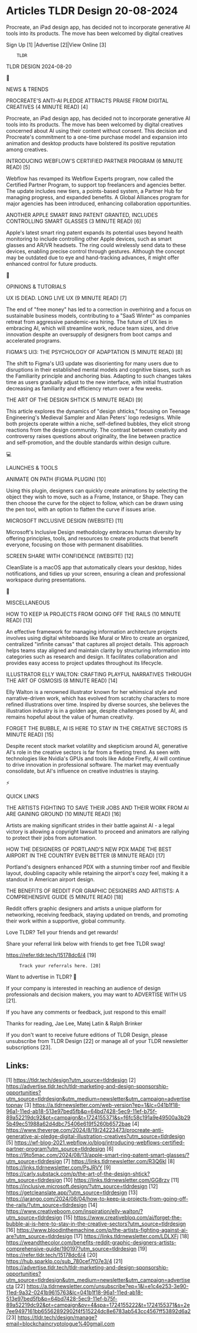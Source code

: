 # Articles TLDR Design 20-08-2024

Procreate, an iPad design app, has decided not to incorporate
generative AI tools into its products. The move has been welcomed by
digital creatives  

 Sign Up [1] |Advertise [2]|View Online [3] 

		TLDR 

TLDR DESIGN 2024-08-20

📱 

NEWS & TRENDS

 PROCREATE'S ANTI-AI PLEDGE ATTRACTS PRAISE FROM DIGITAL CREATIVES (4
MINUTE READ) [4] 

 Procreate, an iPad design app, has decided not to incorporate
generative AI tools into its products. The move has been welcomed by
digital creatives concerned about AI using their content without
consent. This decision and Procreate's commitment to a one-time
purchase model and expansion into animation and desktop products have
bolstered its positive reputation among creatives. 

 INTRODUCING WEBFLOW'S CERTIFIED PARTNER PROGRAM (6 MINUTE READ) [5] 

 Webflow has revamped its Webflow Experts program, now called the
Certified Partner Program, to support top freelancers and agencies
better. The update includes new tiers, a points-based system, a
Partner Hub for managing progress, and expanded benefits. A Global
Alliances program for major agencies has been introduced, enhancing
collaboration opportunities. 

 ANOTHER APPLE SMART RING PATENT GRANTED, INCLUDES CONTROLLING SMART
GLASSES (3 MINUTE READ) [6] 

 Apple's latest smart ring patent expands its potential uses beyond
health monitoring to include controlling other Apple devices, such as
smart glasses and AR/VR headsets. The ring could wirelessly send data
to these devices, enabling precise control through gestures. Although
the concept may be outdated due to eye and hand-tracking advances, it
might offer enhanced control for future products. 

🚀 

OPINIONS & TUTORIALS

 UX IS DEAD. LONG LIVE UX (9 MINUTE READ) [7] 

 The end of "free money" has led to a correction in overhiring and a
focus on sustainable business models, contributing to a "SaaS Winter"
as companies retreat from aggressive pandemic-era hiring. The future
of UX lies in embracing AI, which will streamline work, reduce team
sizes, and drive innovation despite an oversupply of designers from
boot camps and accelerated programs. 

 FIGMA'S UI3: THE PSYCHOLOGY OF ADAPTATION (5 MINUTE READ) [8] 

 The shift to Figma's UI3 update was disorienting for many users due
to disruptions in their established mental models and cognitive
biases, such as the Familiarity principle and anchoring bias. Adapting
to such changes takes time as users gradually adjust to the new
interface, with initial frustration decreasing as familiarity and
efficiency return over a few weeks. 

 THE ART OF THE DESIGN SHTICK (5 MINUTE READ) [9] 

 This article explores the dynamics of "design shticks," focusing on
Teenage Engineering's Medieval Sampler and Allan Peters' logo
redesigns. While both projects operate within a niche, self-defined
bubbles, they elicit strong reactions from the design community. The
contrast between creativity and controversy raises questions about
originality, the line between practice and self-promotion, and the
double standards within design culture. 

💻 

LAUNCHES & TOOLS

 ANIMATE ON PATH (FIGMA PLUGIN) [10] 

 Using this plugin, designers can quickly create animations by
selecting the object they wish to move, such as a Frame, Instance, or
Shape. They can then choose the curve for the object to follow, which
can be drawn using the pen tool, with an option to flatten the curve
if issues arise. 

 MICROSOFT INCLUSIVE DESIGN (WEBSITE) [11] 

 Microsoft's Inclusive Design methodology embraces human diversity by
offering principles, tools, and resources to create products that
benefit everyone, focusing on those with permanent disabilities. 

 SCREEN SHARE WITH CONFIDENCE (WEBSITE) [12] 

 CleanSlate is a macOS app that automatically clears your desktop,
hides notifications, and tidies up your screen, ensuring a clean and
professional workspace during presentations. 

🎁 

MISCELLANEOUS

 HOW TO KEEP IA PROJECTS FROM GOING OFF THE RAILS (10 MINUTE READ)
[13] 

 An effective framework for managing information architecture projects
involves using digital whiteboards like Mural or Miro to create an
organized, centralized "infinite canvas" that captures all project
details. This approach helps teams stay aligned and maintain clarity
by structuring information into categories such as research and
design. It facilitates collaboration and provides easy access to
project updates throughout its lifecycle. 

 ILLUSTRATOR ELLY WALTON: CRAFTING PLAYFUL NARRATIVES THROUGH THE ART
OF OSMOSIS (8 MINUTE READ) [14] 

 Elly Walton is a renowned illustrator known for her whimsical style
and narrative-driven work, which has evolved from scratchy characters
to more refined illustrations over time. Inspired by diverse sources,
she believes the illustration industry is in a golden age, despite
challenges posed by AI, and remains hopeful about the value of human
creativity. 

 FORGET THE BUBBLE, AI IS HERE TO STAY IN THE CREATIVE SECTORS (5
MINUTE READ) [15] 

 Despite recent stock market volatility and skepticism around AI,
generative AI's role in the creative sectors is far from a fleeting
trend. As seen with technologies like Nvidia's GPUs and tools like
Adobe Firefly, AI will continue to drive innovation in professional
software. The market may eventually consolidate, but AI's influence on
creative industries is staying. 

⚡ 

QUICK LINKS

 THE ARTISTS FIGHTING TO SAVE THEIR JOBS AND THEIR WORK FROM AI ARE
GAINING GROUND (10 MINUTE READ) [16] 

 Artists are making significant strides in their battle against AI - a
legal victory is allowing a copyright lawsuit to proceed and animators
are rallying to protect their jobs from automation. 

 HOW THE DESIGNERS OF PORTLAND'S NEW PDX MADE THE BEST AIRPORT IN THE
COUNTRY EVEN BETTER (8 MINUTE READ) [17] 

 Portland's designers enhanced PDX with a stunning timber roof and
flexible layout, doubling capacity while retaining the airport's cozy
feel, making it a standout in American airport design. 

 THE BENEFITS OF REDDIT FOR GRAPHIC DESIGNERS AND ARTISTS: A
COMPREHENSIVE GUIDE (5 MINUTE READ) [18] 

 Reddit offers graphic designers and artists a unique platform for
networking, receiving feedback, staying updated on trends, and
promoting their work within a supportive, global community. 

Love TLDR? Tell your friends and get rewards!

 Share your referral link below with friends to get free TLDR swag! 

 https://refer.tldr.tech/15178dc6/4 [19] 

		 Track your referrals here. [20] 

Want to advertise in TLDR? 📰

 If your company is interested in reaching an audience of design
professionals and decision makers, you may want to ADVERTISE WITH US
[21]. 

 If you have any comments or feedback, just respond to this email! 

Thanks for reading, 
Jae Lee, Matej Latin & Ralph Brinker 

If you don't want to receive future editions of TLDR Design, please
unsubscribe from TLDR Design [22] or manage all of your TLDR
newsletter subscriptions [23]. 

 

Links:
------
[1] https://tldr.tech/design?utm_source=tldrdesign
[2] https://advertise.tldr.tech/tldr-marketing-and-design-sponsorship-opportunities?utm_source=tldrdesign&utm_medium=newsletter&utm_campaign=advertisetopnav
[3] https://a.tldrnewsletter.com/web-version?ep=1&lc=041b1f18-96a1-11ed-ab18-513e97bed5fb&p=64bd7428-5ec9-11ef-b75f-89a52219dc92&pt=campaign&t=1724155371&s=f6fc58c191a9e49500a3b295b49ec51988a62d4dbc75406e619f5260b6572bae
[4] https://www.theverge.com/2024/8/19/24223473/procreate-anti-generative-ai-pledge-digital-illustration-creatives?utm_source=tldrdesign
[5] https://wf-blog-2021.webflow.io/blog/introducing-webflows-certified-partner-program?utm_source=tldrdesign
[6] https://9to5mac.com/2024/08/13/apple-smart-ring-patent-smart-glasses/?utm_source=tldrdesign
[7] https://links.tldrnewsletter.com/R3Q6kl
[8] https://links.tldrnewsletter.com/PsJRVY
[9] https://carly.substack.com/p/the-art-of-the-design-shtick?utm_source=tldrdesign
[10] https://links.tldrnewsletter.com/GG8rzv
[11] https://inclusive.microsoft.design/?utm_source=tldrdesign
[12] https://getcleanslate.app/?utm_source=tldrdesign
[13] https://jarango.com/2024/08/04/how-to-keep-ia-projects-from-going-off-the-rails/?utm_source=tldrdesign
[14] https://www.creativeboom.com/inspiration/elly-walton/?utm_source=tldrdesign
[15] https://www.creativebloq.com/ai/forget-the-bubble-ai-is-here-to-stay-in-the-creative-sectors?utm_source=tldrdesign
[16] https://www.bloodinthemachine.com/p/the-artists-fighting-against-ai-are?utm_source=tldrdesign
[17] https://links.tldrnewsletter.com/LDLXFj
[18] https://weandthecolor.com/benefits-reddit-graphic-designers-artists-comprehensive-guide/190197?utm_source=tldrdesign
[19] https://refer.tldr.tech/15178dc6/4
[20] https://hub.sparklp.co/sub_780cef7f07e3/4
[21] https://advertise.tldr.tech/tldr-marketing-and-design-sponsorship-opportunities?utm_source=tldrdesign&utm_medium=newsletter&utm_campaign=advertisecta
[22] https://a.tldrnewsletter.com/unsubscribe?ep=1&l=e1c4e253-3e90-11ed-9a32-0241b9615763&lc=041b1f18-96a1-11ed-ab18-513e97bed5fb&p=64bd7428-5ec9-11ef-b75f-89a52219dc92&pt=campaign&pv=4&spa=1724155222&t=1724155371&s=2e7ee9497161bb65562892902f4f515224dc8e6783ab543cc4567ff53892d6a2
[23] https://tldr.tech/design/manage?email=blockchaincryptologue%40gmail.com